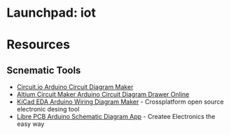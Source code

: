 # Launchpad: iot

# Resources
## Scnematic Tools
  * [Circuit.io Arduino Circuit Diagram Maker](https://www.circuito.io/)
  * [Altium Circuit Maker Arduino Circuit Diagram Drawer Online](https://www.altium.com/circuitmaker)
  * [KiCad EDA Arduino Wiring Diagram Maker](https://www.kicad.org/) - Crossplatform open source electronic desing tool
  * [Libre PCB Arduino Schematic Diagram App](https://librepcb.org/) - Createe Electronics the easy way